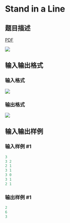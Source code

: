 # Stand in a Line

## 题目描述

[problemUrl]: https://uva.onlinejudge.org/index.php?option=com_onlinejudge&Itemid=8&category=23&page=show_problem&problem=2115

[PDF](https://uva.onlinejudge.org/external/111/p11174.pdf)

![](https://cdn.luogu.com.cn/upload/vjudge_pic/UVA11174/1ccdf7a5e8daaea20fb96410344e60f59ced2b5d.png)

## 输入输出格式

### 输入格式

![](https://cdn.luogu.com.cn/upload/vjudge_pic/UVA11174/65469ff47c323448f0ec9030f81ff2fdb610de9b.png)

### 输出格式

![](https://cdn.luogu.com.cn/upload/vjudge_pic/UVA11174/bd9de1d869c33e2002b2b8cdd7f83725b57b0e05.png)

## 输入输出样例

### 输入样例 #1

```cpp
3
3 2
2 1
3 1
3 0
3 1
2 1
```


### 输出样例 #1

```cpp
2
6
3
```


